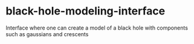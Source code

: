 # black-hole-modeling-interface
Interface where one can create a model of a black hole with components such as gaussians and crescents
